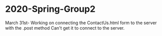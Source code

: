 # 2020-Spring-Group2
March 31st- Working on connecting the ContactUs.html form to the server with the .post method 
Can't get it to connect to the server. 
